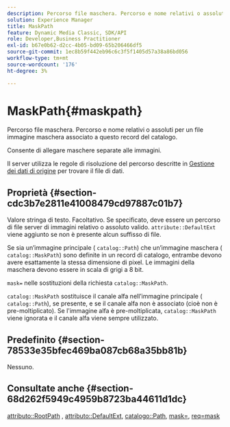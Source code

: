 ```yaml
---
description: Percorso file maschera. Percorso e nome relativi o assoluti per un file immagine maschera associato a questo record del catalogo.
solution: Experience Manager
title: MaskPath
feature: Dynamic Media Classic, SDK/API
role: Developer,Business Practitioner
exl-id: b67e0b62-d2cc-4b05-bd09-65b206466df5
source-git-commit: 1ec8b59f442eb96c6c3f5f1405d57a38a86bd056
workflow-type: tm+mt
source-wordcount: '176'
ht-degree: 3%

---
```


# MaskPath{#maskpath}

Percorso file maschera. Percorso e nome relativi o assoluti per un file immagine maschera associato a questo record del catalogo.

Consente di allegare maschere separate alle immagini.

Il server utilizza le regole di risoluzione del percorso descritte in [Gestione dei dati di origine](/help/aem-is-ir-api/is-api/image-serving-api-ref/c-configuration-and-administration/c-configuration-and-administration.md) per trovare il file di dati.

## Proprietà {#section-cdc3b7e2811e41008479cd97887c01b7}

Valore stringa di testo. Facoltativo. Se specificato, deve essere un percorso di file server di immagini relativo o assoluto valido. `attribute::DefaultExt` viene aggiunto se non è presente alcun suffisso di file.

Se sia un’immagine principale ( `catalog::Path`) che un’immagine maschera ( `catalog::MaskPath`) sono definite in un record di catalogo, entrambe devono avere esattamente la stessa dimensione di pixel. Le immagini della maschera devono essere in scala di grigi a 8 bit.

`mask=` nelle sostituzioni della richiesta  `catalog::MaskPath`.

`catalog::MaskPath` sostituisce il canale alfa nell’immagine principale (  `catalog::Path`), se presente, e se il canale alfa non è associato (cioè non è pre-moltiplicato). Se l&#39;immagine alfa è pre-moltiplicata, `catalog::MaskPath` viene ignorata e il canale alfa viene sempre utilizzato.

## Predefinito {#section-78533e35bfec469ba087cb68a35bb81b}

Nessuno.

## Consultate anche {#section-68d262f5949c4959b8723ba44611d1dc}

[attributo::RootPath](/help/aem-is-ir-api/is-api/image-catalog/image-serving-api-ref/c-image-catalog-reference/c-attributes-reference/r-rootpath.md) ,  [attributo::DefaultExt](/help/aem-is-ir-api/is-api/image-catalog/image-serving-api-ref/c-image-catalog-reference/c-attributes-reference/r-defaultext.md),  [catalogo::Path](../../../../../../is-api/image-catalog/image-serving-api-ref/c-image-catalog-reference/c-image-svg-data-reference/c-image-data-reference/r-path-cat.md#reference-306afcaff172440ca81b85da8d78213c),  [mask=](/help/aem-is-ir-api/is-api/http-ref/image-serving-api-ref/c-http-protocol-reference/c-command-reference/r-mask.md),  [req=mask](/help/aem-is-ir-api/is-api/http-ref/image-serving-api-ref/c-http-protocol-reference/c-command-reference/r-req/r-req.md)
